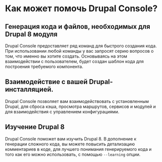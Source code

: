 # Как может помочь Drupal Console?

## Генерация кода и файлов, необходимых для Drupal 8 модуля
Drupal Console предоставляет ряд команд для быстрого создания кода. При использовании любой команды у вас запросят серию вопросов о том, что именно вы хотите создать. Основываясь на этом взаимодействии с пользователем, будет создан шаблон кода для построения требуемого компонента.

## Взаимодействие с вашей Drupal-инсталляцией.
Drupal Console позволяет вам взаимодействовать с установленным Drupal, для сброса кэша, просмотра маршрутов, сервисов и модулей и для взаимодействия с управлением конфигурациями.

## Изучение Drupal 8
Drupal Console поможет вам изучить Drupal 8. В дополнение к генерации сложного кода, вы можете повысить детализацию комментариев в коде, для лучшего понимания генерируемого кода и того как его можно использовать, с помощью `--learning` опции.
